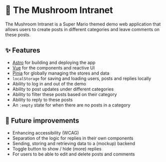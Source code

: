 # 🍄 The Mushroom Intranet

The Mushroom Intranet is a Super Mario themed demo web application that allows users to create posts in different categories and leave comments on these posts.

## ✨ Features

- [Astro](https://astro.build/) for building and deploying the app
- [Vue](https://vuejs.org/) for the components and reactive UI
- [Pinia](https://pinia.vuejs.org/) for globally managing the stores and data
- `localStorage` for saving and loading users, posts and replies locally
- Ability to log in and out of the demo
- Ability to post updates under different categories
- Ability to filter these posts based on their category
- Ability to reply to these posts
- An `:empty` state for when there are no posts in a category

## 🚀 Future improvements

- Enhancing accessibility (WCAG)
- Separation of the logic for replies in their own components
- Sending, storing and retrieving data to a (mockup) backend
- Toggle button to show / hide (more) replies
- For users to be able to edit and delete posts and comments
